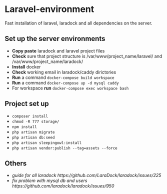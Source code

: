 # Laravel-environment
Fast installation of laravel, laradock and all dependencies on the server.

<h2>Set up the server environments</h2>
<ul>
  <li> <b>Copy paste</b> laradock and laravel project files </li>
  <li> <b>Check</b> sure that project structure is
  /var/www/project_name/laravel/ and
  /var/www/project_name/laradock/ </li>
  <li> <b>Install</b> docker </li>
  <li> <b>Check</b> working email in laradock/caddy dirictories </li>
  <li> <b>Run</b> a command <code>docker-compose build workspace </code></li>
  <li> <b>Run</b> a command <code>docker-compose up -d mysql caddy </code></li>
  <li> For workspace <b>run</b> <code>docker-compose exec workspace bash</code> </li>
</ul>
<h2>Project set up</h2>
<ul>
  <li><code>composer install</code></li>
  <li><code>chmod -R 777 storage/</code></li>
  <li><code>npm install</code> </li>
  <li><code>php artisan migrate</code></li>
  <li><code>php artisan db:seed</code> </li>
  <li><code>php artisan sleepingowl:install</code></li>
  <li><code>php artisan vendor:publish --tag=assets --force</code></li>
</ul>
<h2>Others</h2>
<ul>
  <li><i>guide for all laradock https://github.com/LaraDock/laradock/issues/225</i></li>
  <li><i>fix problem with mysql db and users https://github.com/laradock/laradock/issues/950</i></li>
</ul>
  

